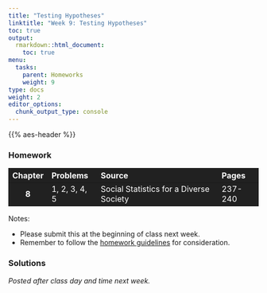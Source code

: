 ```yaml
---
title: "Testing Hypotheses"
linktitle: "Week 9: Testing Hypotheses"
toc: true
output:
  rmarkdown::html_document:
    toc: true
menu:
  tasks:
    parent: Homeworks
    weight: 9
type: docs
weight: 2
editor_options: 
  chunk_output_type: console
---
```


<script src="/rmarkdown-libs/kePrint/kePrint.js"></script>
<link href="/rmarkdown-libs/lightable/lightable.css" rel="stylesheet" />
<script src="/rmarkdown-libs/kePrint/kePrint.js"></script>

<link href="/rmarkdown-libs/lightable/lightable.css" rel="stylesheet" />

{{% aes-header %}}

### Homework

<center>
<table>
<thead>
<tr>
<th style="text-align:center;color: #ffffff !important;background-color: #212121 !important;vertical-align: middle !important;">
Chapter
</th>
<th style="text-align:left;color: #ffffff !important;background-color: #212121 !important;vertical-align: middle !important;">
Problems
</th>
<th style="text-align:left;color: #ffffff !important;background-color: #212121 !important;vertical-align: middle !important;">
Source
</th>
<th style="text-align:left;color: #ffffff !important;background-color: #212121 !important;vertical-align: middle !important;">
Pages
</th>
</tr>
</thead>
<tbody>
<tr>
<td style="text-align:center;font-weight: bold;color: #ffffff !important;background-color: #212121 !important;vertical-align: middle !important;">
8
</td>
<td style="text-align:left;color: #ffffff !important;background-color: #212121 !important;vertical-align: middle !important;">
1, 2, 3, 4, 5
</td>
<td style="text-align:left;color: #ffffff !important;background-color: #212121 !important;vertical-align: middle !important;">
Social Statistics for a Diverse Society
</td>
<td style="text-align:left;color: #ffffff !important;background-color: #212121 !important;vertical-align: middle !important;">
237-240
</td>
</tr>
</tbody>
</table>
</center>

Notes:

-   Please submit this at the beginning of class next week.
-   Remember to follow the [homework guidelines](/tasks/#homeworks) for consideration.

<!--
to the Submission Portal on [ecampus](https://ecampus.wvu.edu/){target="_blank"} by 11:59 PM next Wednesday.<br>
-->

### Solutions

*Posted after class day and time next week.*

<!--
*Note: The* `\(z\)` *value obtained will be referenced by the variable* `\(z_{obt}\)`.

<details><summary>1</summary>
<p>
a. We have 
`\begin{align}
H_0:\,\mu_Y=13.5\,\,\text{years}\\
H_1:\,\mu_Y<13.5\,\,\text{years}
\end{align}`

b. We have 
`\begin{align}
z &= \dfrac{10.9-13.5}{7.6/\sqrt{150}}\\[0.5ex]
&\approx -4.19
\end{align}`
yielding that `\(z\)` value, or `\(z_{obt} = -4.19\)`. The `\(p\)`-value for this `\(z_{obt} < 0.001\)` for a one-tailed test where `\(\alpha = 0.01\)`. Since `\(z_{obt} < 0.001\)` and `\(0.001 < \alpha\)`, we <span class="boxed">reject `\(H_0\)` and can likely assume that the doctors at the HMO do have less experience than the population of doctors at all HMOs.</span> 
</p>
</details>

<details><summary>2</summary>
<p>
a. We have  
`\begin{align}
s_{p_1-p_2} &=\sqrt{\dfrac{0.43\cdot(1-0.43)}{899}+\dfrac{0.50\cdot(1-0.50)}{351}}\\[0.5ex]
&= \sqrt{0.0313}\\
&\approx 0.03
\end{align}`
implying 
`\begin{align}
z &= \dfrac{0.43-0.50}{0.03}\\[0.5ex]
&\approx -2.33
\end{align}`
so `\(z_{obt} = -2.33\)` and the probability of obtaining this `\(z\)` statistic is `\(0.0099\cdot 2=0.0198\)` which is less than `\(\alpha = 0.01\)`. So we <span class="boxed">reject `\(H_0\)` and can likely assume there is a significant difference in the proportion of homeowners between first-generation and second-generation Hispanic Americans. In fact given we have `\(0.43-0.50=-0.07\)`, there is a lower proportion of home ownership among first-generation Hispanic Americans than second-generation Hispanic Americans</span>.

b. We have  
`\begin{align}
s_{p_1-p_2} &=\sqrt{\dfrac{0.58\cdot(1-0.58)}{2684}+\dfrac{0.51\cdot(1-0.51)}{566}}\\[0.5ex]
&= \sqrt{0.0229}\\
&\approx 0.02
\end{align}`
implying 
`\begin{align}
z &= \dfrac{0.58-0.51}{0.02}\\[0.5ex]
&\approx 3.50
\end{align}`
so `\(z_{obt} = 3.50\)` and the probability of obtaining this `\(z\)` statistic is `\(0.002\cdot 2=0.0004\)` which is less than `\(\alpha = 0.01\)`. So we <span class="boxed">reject `\(H_0\)` and can likely assume there is a significant difference in the proportion of homeowners between first-generation and second-generation Asian Americans. In fact given we have `\(0.58-0.51=0.07\)`, there is a higher proportion of home ownership among first-generation Hispanic Americans than second-generation Hispanic Americans</span>.

</p>
</details>
 

<details><summary>3</summary>
<p>
<div align="center">
<div style="width: 50%; margin:0 left;text-align: left;">
<table class="table" style="width: auto !important; margin-left: auto; margin-right: auto;">
 <thead>
  <tr>
   <th style="text-align:left;"> Item </th>
   <th style="text-align:left;"> Test </th>
   <th style="text-align:center;"> Research Hypothesis </th>
   <th style="text-align:center;"> Null Hypothesis </th>
  </tr>
 </thead>
<tbody>
  <tr>
   <td style="text-align:left;"> `\(\text{a}\)` </td>
   <td style="text-align:left;"> Two-tailed </td>
   <td style="text-align:center;"> `\(\mu\neq53657\)` </td>
   <td style="text-align:center;"> `\(\mu=53657\)` </td>
  </tr>
  <tr>
   <td style="text-align:left;"> `\(\text{b}\)` </td>
   <td style="text-align:left;"> One-tailed </td>
   <td style="text-align:center;"> `\(\mu>3.2\)` </td>
   <td style="text-align:center;"> `\(\mu=3.2\)` </td>
  </tr>
  <tr>
   <td style="text-align:left;"> `\(\text{c}\)` </td>
   <td style="text-align:left;"> One-tailed </td>
   <td style="text-align:center;"> `\(\mu_1<\mu_2\)` </td>
   <td style="text-align:center;"> `\(\mu_1=\mu_2\)` </td>
  </tr>
  <tr>
   <td style="text-align:left;"> `\(\text{d}\)` </td>
   <td style="text-align:left;"> Two-tailed </td>
   <td style="text-align:center;"> `\(\mu_1\neq\mu_2\)` </td>
   <td style="text-align:center;"> `\(\mu_1=\mu_2\)` </td>
  </tr>
  <tr>
   <td style="text-align:left;"> `\(\text{e}\)` </td>
   <td style="text-align:left;"> One-tailed </td>
   <td style="text-align:center;"> `\(\mu_1>\mu_2\)` </td>
   <td style="text-align:center;"> `\(\mu_1=\mu_2\)` </td>
  </tr>
  <tr>
   <td style="text-align:left;"> `\(\text{f}\)` </td>
   <td style="text-align:left;"> One-tailed </td>
   <td style="text-align:center;"> `\(\mu_1<\mu_2\)` </td>
   <td style="text-align:center;"> `\(\mu_1=\mu_2\)` </td>
  </tr>
</tbody>
</table>
</div>
</div>
</p>
</details>

<details><summary>4</summary>
<p>
a. We have 
`\begin{align}
H_0:\,\pi_1=\pi_2\\
H_1:\,\pi_1<\pi_2
\end{align}`

b. We have 
`\begin{align}
s_{p_1-p_2} &=\sqrt{\dfrac{0.34\cdot(1-0.34)}{1799}+\dfrac{0.41\cdot(1-0.41)}{1001}}\\[0.5ex]
&= \sqrt{0.0003664}\\
&\approx 0.02
\end{align}`
implying
`\begin{align}
z &= \dfrac{0.34-0.41}{0.02}\\[0.5ex]
&\approx -3.50
\end{align}`
yielding that <span class="boxed">$z_{obt}=-3.50 <\alpha = 0.05$</span> (and less than `\(0.0002\)` from Appendix A). So <span class="boxed">the proportion of White respondents who support the tactic of bringing people of different racial backgrounds together to talk about race is lower than the proportion of Black respondents</span>. The difference given by `\(0.41-0.34\)` is likely significant at the `\(0.05\)` level.
</p>
</details>

<details><summary>5</summary>
<p>
a. We have 
`\begin{align}
H_0:\,\mu = 37.8\\
H_1:\,\mu\neq 37.8
\end{align}`

b. We have 
`\begin{align}
t &= \dfrac{48.69-37.80}{17.99/\sqrt{1495}}\\[0.5ex]
&\approx 23.17
\end{align}`
yielding that <span class="boxed">$t_{obt}=23.17$</span> with <span class="boxed">$p < 0.001$</span> (and is greater than `\(3.291\)` from Appendix B). 

c. We can say that `\(H_0\)` should likely be rejected in favor of the `\(H_1\)`. So <span class="boxed">there is a difference between the mean age of the GSS sample and the mean age of all American adults</span>. Relative to age, the GSS sample is not representative of all American adults (the GSS sample is significantly older). 

</p>
</details>
-->

